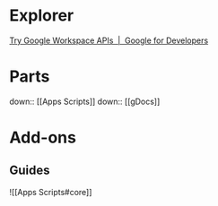 # Explorer
[Try Google Workspace APIs  |  Google for Developers](https://developers.google.com/workspace/explore?filter=)
# Parts
down:: [[Apps Scripts]]
down:: [[gDocs]]


# Add-ons
## Guides

![[Apps Scripts#core]]
